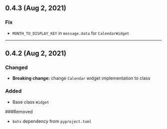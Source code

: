 ## 0.4.3 (Aug 2, 2021)

### Fix
* `MONTH_TO_DISPLAY_KEY` in `message.data` for `CalendarWidget`

---

## 0.4.2 (Aug 2, 2021)

### Changed
* **Breaking change:** change `Calendar` widget implementation to class

### Added
* Base class `Widget`

###Removed
* `botx` dependency from `pyproject.toml`
